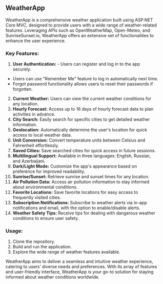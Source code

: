 ## WeatherApp

WeatherApp is a comprehensive weather application built using ASP.NET Core MVC, designed to provide users with a wide range of weather-related features. Leveraging APIs such as OpenWeatherMap, Open-Meteo, and SunriseSunset.io, WeatherApp offers an extensive set of functionalities to enhance the user experience.

### Key Features:

1. **User Authentication:** - Users can register and log in to the app securely.
- Users can use "Remember Me" feature to log in automatically next time.
- Forgot password functionality allows users to reset their passwords if forgotten.
2. **Current Weather:** Users can view the current weather conditions for any location.
3. **Hourly Forecast:** Access up to 16 days of hourly forecast data to plan activities in advance.
4. **City Search:** Easily search for specific cities to get detailed weather information.
5. **Geolocation:** Automatically determine the user's location for quick access to local weather data.
6. **Unit Conversion:** Convert temperature units between Celsius and Fahrenheit effortlessly.
7. **Saved Cities:** Save searched cities for quick access in future sessions.
8. **Multilingual Support:** Available in three languages: English, Russian, and Azerbaijani.
9. **Dark/Light Mode:** Customize the app's appearance based on preference for improved readability.
10. **Sunrise/Sunset:** Retrieve sunrise and sunset times for any location.
11. **Air Pollution Data:** Access air pollution information to stay informed about environmental conditions.
12. **Favorite Locations:** Save favorite locations for easy access to frequently visited cities.
13. **Subscription Notifications:** Subscribe to weather alerts via in-app notifications and email, with the option to enable/disable alerts.
14. **Weather Safety Tips:** Receive tips for dealing with dangerous weather conditions to ensure user safety.

### Usage:

1. Clone the repository.
2. Build and run the application.
3. Explore the wide range of weather features available.

WeatherApp aims to deliver a seamless and intuitive weather experience, catering to users' diverse needs and preferences. With its array of features and user-friendly interface, WeatherApp is your go-to solution for staying informed about weather conditions worldwide.

